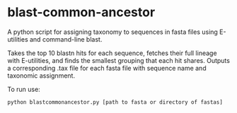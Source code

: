 # blast-common-ancestor

A python script for assigning taxonomy to sequences in fasta files using E-utilities and command-line blast.

Takes the top 10 blastn hits for each sequence, fetches their full lineage with E-utilities, and finds the smallest grouping that each hit shares. Outputs a corresponding .tax file for each fasta file with sequence name and taxonomic assignment.

To run use:
```
python blastcommonancestor.py [path to fasta or directory of fastas]
```
